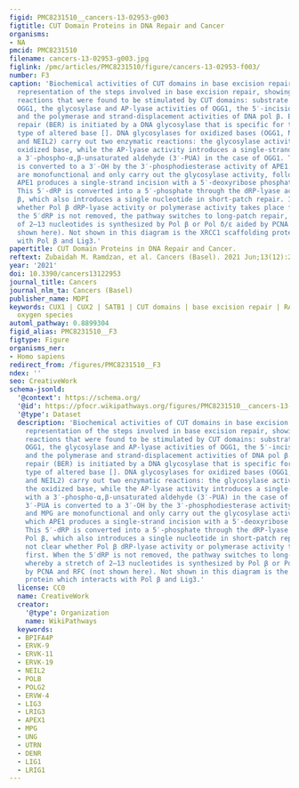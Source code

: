```yaml
---
figid: PMC8231510__cancers-13-02953-g003
figtitle: CUT Domain Proteins in DNA Repair and Cancer
organisms:
- NA
pmcid: PMC8231510
filename: cancers-13-02953-g003.jpg
figlink: /pmc/articles/PMC8231510/figure/cancers-13-02953-f003/
number: F3
caption: 'Biochemical activities of CUT domains in base excision repair. Diagrammatic
  representation of the steps involved in base excision repair, showing the enzymatic
  reactions that were found to be stimulated by CUT domains: substrate binding by
  OGG1, the glycosylase and AP-lyase activities of OGG1, the 5′-incision by APE1,
  and the polymerase and strand-displacement activities of DNA pol β. Base excision
  repair (BER) is initiated by a DNA glycosylase that is specific for the particular
  type of altered base []. DNA glycosylases for oxidized bases (OGG1, NTHL1, NEIL1,
  and NEIL2) carry out two enzymatic reactions: the glycosylase activity removes the
  oxidized base, while the AP-lyase activity introduces a single-strand break with
  a 3′-phospho-α,β-unsaturated aldehyde (3′-PUA) in the case of OGG1. This 3′-PUA
  is converted to a 3′-OH by the 3′-phosphodiesterase activity of APE1. UDG and MPG
  are monofunctional and only carry out the glycosylase activity, following which
  APE1 produces a single-strand incision with a 5′-deoxyribose phosphate (5′-dRP).
  This 5′-dRP is converted into a 5′-phosphate through the dRP-lyase activity of Pol
  β, which also introduces a single nucleotide in short-patch repair. It is not clear
  whether Pol β dRP-lyase activity or polymerase activity takes place first. When
  the 5′dRP is not removed, the pathway switches to long-patch repair, whereby a stretch
  of 2–13 nucleotides is synthesized by Pol β or Pol δ/ε aided by PCNA and RFC (not
  shown here). Not shown in this diagram is the XRCC1 scaffolding protein which interacts
  with Pol β and Lig3.'
papertitle: CUT Domain Proteins in DNA Repair and Cancer.
reftext: Zubaidah M. Ramdzan, et al. Cancers (Basel). 2021 Jun;13(12):2953.
year: '2021'
doi: 10.3390/cancers13122953
journal_title: Cancers
journal_nlm_ta: Cancers (Basel)
publisher_name: MDPI
keywords: CUX1 | CUX2 | SATB1 | CUT domains | base excision repair | RAS | reactive
  oxygen species
automl_pathway: 0.8899304
figid_alias: PMC8231510__F3
figtype: Figure
organisms_ner:
- Homo sapiens
redirect_from: /figures/PMC8231510__F3
ndex: ''
seo: CreativeWork
schema-jsonld:
  '@context': https://schema.org/
  '@id': https://pfocr.wikipathways.org/figures/PMC8231510__cancers-13-02953-g003.html
  '@type': Dataset
  description: 'Biochemical activities of CUT domains in base excision repair. Diagrammatic
    representation of the steps involved in base excision repair, showing the enzymatic
    reactions that were found to be stimulated by CUT domains: substrate binding by
    OGG1, the glycosylase and AP-lyase activities of OGG1, the 5′-incision by APE1,
    and the polymerase and strand-displacement activities of DNA pol β. Base excision
    repair (BER) is initiated by a DNA glycosylase that is specific for the particular
    type of altered base []. DNA glycosylases for oxidized bases (OGG1, NTHL1, NEIL1,
    and NEIL2) carry out two enzymatic reactions: the glycosylase activity removes
    the oxidized base, while the AP-lyase activity introduces a single-strand break
    with a 3′-phospho-α,β-unsaturated aldehyde (3′-PUA) in the case of OGG1. This
    3′-PUA is converted to a 3′-OH by the 3′-phosphodiesterase activity of APE1. UDG
    and MPG are monofunctional and only carry out the glycosylase activity, following
    which APE1 produces a single-strand incision with a 5′-deoxyribose phosphate (5′-dRP).
    This 5′-dRP is converted into a 5′-phosphate through the dRP-lyase activity of
    Pol β, which also introduces a single nucleotide in short-patch repair. It is
    not clear whether Pol β dRP-lyase activity or polymerase activity takes place
    first. When the 5′dRP is not removed, the pathway switches to long-patch repair,
    whereby a stretch of 2–13 nucleotides is synthesized by Pol β or Pol δ/ε aided
    by PCNA and RFC (not shown here). Not shown in this diagram is the XRCC1 scaffolding
    protein which interacts with Pol β and Lig3.'
  license: CC0
  name: CreativeWork
  creator:
    '@type': Organization
    name: WikiPathways
  keywords:
  - BPIFA4P
  - ERVK-9
  - ERVK-11
  - ERVK-19
  - NEIL2
  - POLB
  - POLG2
  - ERVW-4
  - LIG3
  - LRIG3
  - APEX1
  - MPG
  - UNG
  - UTRN
  - DENR
  - LIG1
  - LRIG1
---
```

